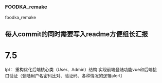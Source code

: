 ### FOODKA_remake
foodka_remake

## 每人commit的同时需要写入readme方便组长汇报

# 7.5
lpl：
 重构优化后端核心类（User、Admin）结构
 实现前端登陆功能vue和后端接口验证（登陆用户名密码比对、验证码、各种情况的逻辑alert）
